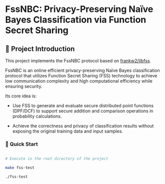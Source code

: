 # FssNBC: Privacy-Preserving Naïve Bayes Classification via Function Secret Sharing

## 📖 Project Introduction

This project implements the FssNBC protocol based on [frankw2/libfss](https://github.com/frankw2/libfss).

FssNBC is an online efficient privacy-preserving Naïve Bayes classification protocol that utilizes Function Secret Sharing (FSS) technology to achieve low communication complexity and high computational efficiency while ensuring security.

Its core idea is:

- Use FSS to generate and evaluate secure distributed point functions (DPF/DCF) to support secure addition and comparison operations in probability calculations.

- Achieve the correctness and privacy of classification results without exposing the original training data and input samples.

### 🚀 Quick Start

```bash

# Execute in the root directory of the project

make fss-test

./fss-test
